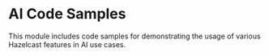 # AI Code Samples

This module includes code samples for demonstrating the usage of various
Hazelcast features in AI use cases.
